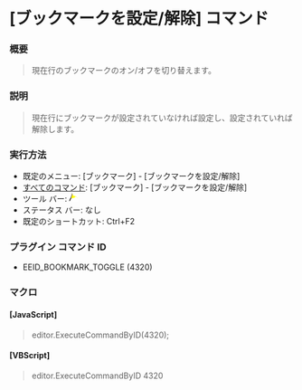 # \[ブックマークを設定/解除\] コマンド

### 概要

> 現在行のブックマークのオン/オフを切り替えます。

### 説明

> 現在行にブックマークが設定されていなければ設定し、設定されていれば解除します。

### 実行方法

- 既定のメニュー: \[ブックマーク\] \- \[ブックマークを設定/解除\]
- [すべてのコマンド](../../glossary/allcommands): \[ブックマーク\] \- \[ブックマークを設定/解除\]
- ツール バー: ![](../../images/bookmarktoggle.gif)
- ステータス バー: なし
- 既定のショートカット: Ctrl+F2

### プラグイン コマンド ID

- EEID\_BOOKMARK\_TOGGLE (4320)

### マクロ

#### \[JavaScript\]

> editor.ExecuteCommandByID(4320);

#### \[VBScript\]

> editor.ExecuteCommandByID 4320